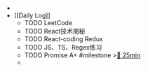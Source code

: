 -
- [[Daily Log]]
	- TODO LeetCode
	- TODO React技术揭秘
	- TODO React-coding Redux
	- TODO JS、TS、Regex练习
	- TODO Promise A+ #milestone >[🍅 25min](#agenda-pomo://?t=f-1689827894944-1500)
	-